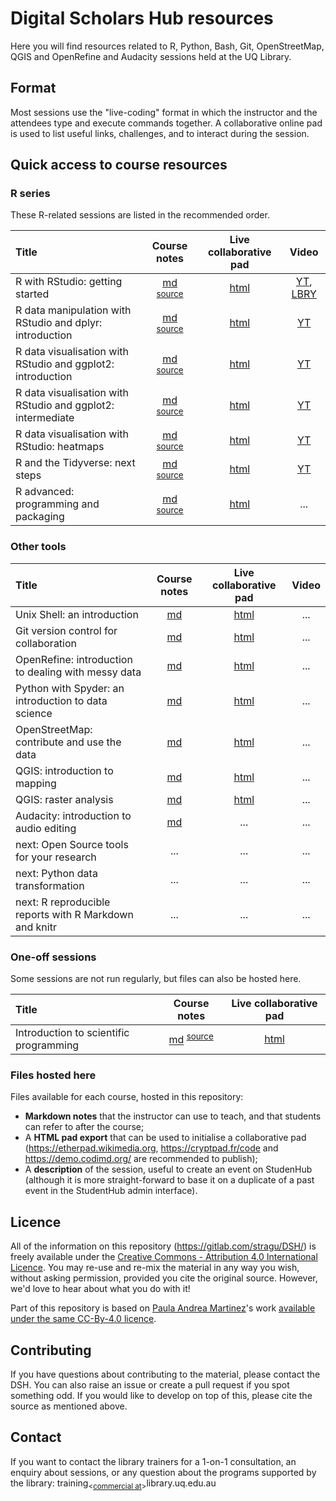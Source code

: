 # Digital Scholars Hub resources

Here you will find resources related to R, Python, Bash, Git, OpenStreetMap, QGIS and OpenRefine and Audacity sessions held at the UQ Library.

## Format

Most sessions use the "live-coding" format in which the instructor and the attendees type and execute commands together. A collaborative online pad is used to list useful links, challenges, and to interact during the session.

## Quick access to course resources

### R series

These R-related sessions are listed in the recommended order.

| Title | Course notes | Live collaborative pad | Video |
|:-|:-:|:-:|:-:|
| R with RStudio: getting started | [md](R/rstudio_intro/rstudio_intro.md) <sup>[source](R/rstudio_intro/rstudio_intro.Rmd) | [html](https://demo.codimd.org/s/rkfyJemYE) | [YT](https://www.youtube.com/watch?v=BoDTNbP7_OQ&list=PLmDEaZ20fWqCypV7S-trCPtVefHk4e0bU&index=2&t=0s), [LBRY](lbry://RwithRStudiogettingstarted#5) |
| R data manipulation with RStudio and dplyr: introduction | [md](R/dplyr/dplyr.md) <sup>[source](R/dplyr/dplyr.Rmd)</sup> | [html](https://demo.codimd.org/s/HyyLCm3KN) | [YT](https://www.youtube.com/watch?v=vqvsyaaqJUk&list=PLmDEaZ20fWqCypV7S-trCPtVefHk4e0bU&index=2) |
| R data visualisation with RStudio and ggplot2: introduction | [md](R/ggplot2_intro/ggplot2_intro.md) <sup>[source](R/ggplot2_intro/ggplot2_intro.Rmd)</sup> | [html](https://demo.codimd.org/s/rJIPr0vi4) | [YT](https://www.youtube.com/watch?v=LoeBgXSJWTw&list=PLmDEaZ20fWqCypV7S-trCPtVefHk4e0bU&index=3) |
| R data visualisation with RStudio and ggplot2: intermediate | [md](R/ggplot2_intermediate/ggplot2_intermediate.md) <sup>[source](R/ggplot2_intermediate/ggplot2_intermediate.Rmd)</sup> | [html](https://demo.codimd.org/s/rJLdcW-24) | [YT](https://www.youtube.com/watch?v=zzXCkYR84M0&list=PLmDEaZ20fWqCypV7S-trCPtVefHk4e0bU&index=4) |
| R data visualisation with RStudio: heatmaps | [md](R/heatmaps/heatmaps_intermediate.md) <sup>[source](R/heatmaps/heatmaps_intermediate.Rmd)</sup> | [html](https://etherpad.wikimedia.org/p/cds-heatmaps) | [YT](https://www.youtube.com/watch?v=V-IRkO4NIHU&list=PLmDEaZ20fWqCypV7S-trCPtVefHk4e0bU&index=5) |
| R and the Tidyverse: next steps | [md](R/tidyverse_next_steps/tidyverse_next_steps.md) <sup>[source](R/tidyverse_next_steps/tidyverse_next_steps.Rmd)</sup> | [html](https://demo.codimd.org/s/BkQCcmiOV) | [YT](https://www.youtube.com/watch?v=2TZYeFcJQIk&list=PLmDEaZ20fWqCypV7S-trCPtVefHk4e0bU&index=6) |
| R advanced: programming and packaging | [md](R/advanced/advanced.md) <sup>[source](R/advanced/advanced.Rmd)</sup> | [html](https://demo.codimd.org/s/ryCzbvgXB) | ... |

### Other tools

| Title | Course notes | Live collaborative pad | Video |
|:-|:-:|:-:|:-:|
| Unix Shell: an introduction | [md](Shell/shell_intro.md) | [html](https://etherpad.wikimedia.org/p/cds-shell) | ... |
| Git version control for collaboration | [md](Git/git.md) | [html](https://etherpad.wikimedia.org/p/cds-git) | ... |
| OpenRefine: introduction to dealing with messy data | [md](OpenRefine/openrefine.md) | [html](https://demo.codimd.org/s/rJCXmqviH) | ... |
| Python with Spyder: an introduction to data science | [md](Python/python_intro.md) | [html](https://etherpad.wikimedia.org/p/cds-python) | ... |
| OpenStreetMap: contribute and use the data | [md](OSM/OpenStreetMap.md) | [html](https://cryptpad.fr/pad/#/2/pad/edit/ZwpBgdie-YBBXvDE68N53u2s/) | ... |
| QGIS: introduction to mapping | [md](QGIS/intro/QGIS_intro.md) | [html](https://demo.codimd.org/s/B156o7z2V) | ... |
| QGIS: raster analysis | [md](QGIS/raster/QGIS_raster.md) | [html](https://demo.codimd.org/s/ryN5E-XuS) | ... |
| Audacity: introduction to audio editing | [md](Audacity/audacity.md) | ... | ... |
| next: Open Source tools for your research | ... | ... | ... |
| next: Python data transformation | ... | ... | ... |
| next: R reproducible reports with R Markdown and knitr | ... | ... | ... |

### One-off sessions

Some sessions are not run regularly, but files can also be hosted here.

| Title | Course notes | Live collaborative pad |
|:-|:-:|:-:|
| Introduction to scientific programming | [md](intro_to_programming/intro_to_programming.md) <sup>[source](intro_to_programming/intro_to_programming.Rmd)</sup> | [html](https://frama.link/intro_prog) |

### Files hosted here

Files available for each course, hosted in this repository:

* **Markdown notes** that the instructor can use to teach, and that students can refer to after the course;
* A **HTML pad export** that can be used to initialise a collaborative pad (https://etherpad.wikimedia.org, https://cryptpad.fr/code and https://demo.codimd.org/ are recommended to publish);
* A **description** of the session, useful to create an event on StudenHub (although it is more straight-forward to base it on a duplicate of a past event in the StudentHub admin interface).

## Licence

All of the information on this repository (https://gitlab.com/stragu/DSH/) is freely available under the [Creative Commons - Attribution 4.0 International Licence](https://creativecommons.org/licenses/by/4.0/). You may re-use and re-mix the material in any way you wish, without asking permission, provided you cite the original source. However, we'd love to hear about what you do with it!

Part of this repository is based on [Paula Andrea Martinez](https://orcid.org/0000-0002-8990-1985)'s work [available under the same CC-By-4.0 licence](https://github.com/orchid00/CDS).

## Contributing

If you have questions about contributing to the material, please contact the DSH. You can also raise an issue or create a pull request if you spot something odd. If you would like to develop on top of this, please cite the source as mentioned above.

## Contact

If you want to contact the library trainers for a 1-on-1 consultation, an enquiry about sessions, or any question about the programs supported by the library: training<sub><[commercial at](https://en.wikipedia.org/wiki/At_sign)></sub>library.uq.edu.au
